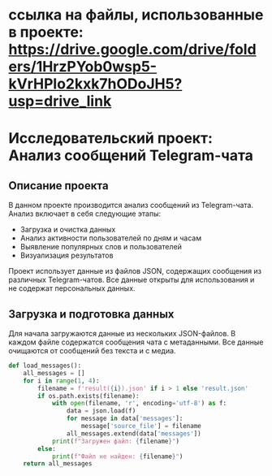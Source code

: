 
# ссылка на файлы, использованные в проекте: https://drive.google.com/drive/folders/1HrzPYob0wsp5-kVrHPlo2kxk7hODoJH5?usp=drive_link

# Исследовательский проект: Анализ сообщений Telegram-чата

## Описание проекта

В данном проекте производится анализ сообщений из Telegram-чата. Анализ включает в себя следующие этапы:
- Загрузка и очистка данных
- Анализ активности пользователей по дням и часам
- Выявление популярных слов и пользователей
- Визуализация результатов

Проект использует данные из файлов JSON, содержащих сообщения из различных Telegram-чатов. Все данные открыты для использования и не содержат персональных данных.

## Загрузка и подготовка данных

Для начала загружаются данные из нескольких JSON-файлов. В каждом файле содержатся сообщения чата с метаданными. Все данные очищаются от сообщений без текста и с медиа.

```python
def load_messages():
    all_messages = []
    for i in range(1, 4):
        filename = f'result({i}).json' if i > 1 else 'result.json'
        if os.path.exists(filename):
            with open(filename, 'r', encoding='utf-8') as f:
                data = json.load(f)
                for message in data['messages']:
                    message['source_file'] = filename
                all_messages.extend(data['messages'])
            print(f"Загружен файл: {filename}")
        else:
            print(f"Файл не найден: {filename}")
    return all_messages
